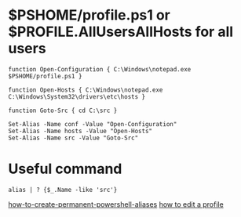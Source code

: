 # $PSHOME/profile.ps1 or $PROFILE.AllUsersAllHosts for all users

    function Open-Configuration { C:\Windows\notepad.exe $PSHOME/profile.ps1 }
    
    function Open-Hosts { C:\Windows\notepad.exe C:\Windows\System32\drivers\etc\hosts }
    
    function Goto-Src { cd C:\src }
    
    Set-Alias -Name conf -Value "Open-Configuration"
    Set-Alias -Name hosts -Value "Open-Hosts"
    Set-Alias -Name src -Value "Goto-Src"


# Useful command

    alias | ? {$_.Name -like 'src'}  

[how-to-create-permanent-powershell-aliases](https://stackoverflow.com/questions/24914589/how-to-create-permanent-powershell-aliases)
[how to edit a profile](https://learn.microsoft.com/en-us/powershell/module/microsoft.powershell.core/about/about_profiles?view=powershell-7.3#how-to-edit-a-profile)
